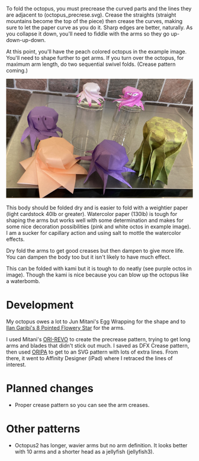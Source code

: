 To fold the octopus, you must precrease the curved parts and the lines they are adjacent to (octopus_precrese.svg). Crease the straights (straight mountains become the top of the piece) then crease the curves, making sure to let the paper curve as you do it. Sharp edges are better, naturally. As you collapse it down, you'll need to fiddle with the arms so they go up-down-up-down. 

At this point, you'll have the peach colored octopus in the example image. You'll need to shape further to get arms. If you turn over the octopus, for maximum arm length, do two sequential swivel folds. (Crease pattern coming.)

![Example image of several folded octopi](octos_example.jpeg "Ignore the green one")

This body should be folded dry and is easier to fold with a weightier paper (light cardstock 40lb or greater). Watercolor paper (130lb) is tough for shaping the arms but works well with some determination and makes for some nice decoration possibilities (pink and white octos in example image). I am a sucker for capillary action and using salt to mottle the watercolor effects. 

Dry fold the arms to get good creases but then dampen to give more life. You can dampen the body too but it isn't likely to have much effect.

This can be folded with kami but it is tough to do neatly (see purple octos in image). Though the kami is nice because you can blow up the octopus like a waterbomb.

# Development 
My octopus owes a lot to Jun Mitani's Egg Wrapping for the shape and to [Ilan Garibi's 8 Pointed Flowery Star](https://origamiusa.org/thefold/article/diagrams-8-pointed-flowery-star) for the arms.

I used Mitani's [ORI-REVO](http://mitani.cs.tsukuba.ac.jp/origami_application/) to create the precrease pattern, trying to get long arms and blades that didn't stick out much. I saved as DFX Crease pattern, then used [ORIPA](http://mitani.cs.tsukuba.ac.jp/oripa/) to get to an SVG pattern with lots of extra lines. From there, it went to Affinity Designer (iPad) where I retraced the lines of interest. 



# Planned changes
  * Proper crease pattern so you can see the arm creases.
  
  
# Other patterns
   * Octopus2 has longer, wavier arms but no arm definition. It looks better with 10 arms and a shorter head as a jellyfish (jellyfish3).
